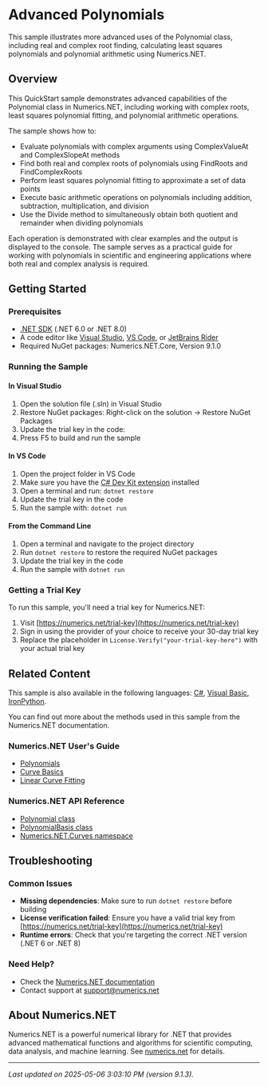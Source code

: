 # Advanced Polynomials

This sample illustrates more advanced uses of the Polynomial class, including real and complex root finding, calculating least squares polynomials and polynomial arithmetic using Numerics.NET.

## Overview

This QuickStart sample demonstrates advanced capabilities of the Polynomial class in Numerics.NET, including
working with complex roots, least squares polynomial fitting, and polynomial arithmetic operations.

The sample shows how to:
- Evaluate polynomials with complex arguments using ComplexValueAt and ComplexSlopeAt methods
- Find both real and complex roots of polynomials using FindRoots and FindComplexRoots
- Perform least squares polynomial fitting to approximate a set of data points
- Execute basic arithmetic operations on polynomials including addition, subtraction, multiplication, and 
  division
- Use the Divide method to simultaneously obtain both quotient and remainder when dividing polynomials

Each operation is demonstrated with clear examples and the output is displayed to the console. The sample
serves as a practical guide for working with polynomials in scientific and engineering applications where
both real and complex analysis is required.


## Getting Started

### Prerequisites

- [.NET SDK](https://dotnet.microsoft.com/download) (.NET 6.0 or .NET 8.0)
- A code editor like [Visual Studio](https://visualstudio.microsoft.com/), [VS Code](https://code.visualstudio.com/), or [JetBrains Rider](https://www.jetbrains.com/rider/)
- Required NuGet packages: Numerics.NET.Core, Version 9.1.0

### Running the Sample

#### In Visual Studio
1. Open the solution file (.sln) in Visual Studio
2. Restore NuGet packages: Right-click on the solution → Restore NuGet Packages
3. Update the trial key in the code:
4. Press F5 to build and run the sample

#### In VS Code

1. Open the project folder in VS Code
2. Make sure you have the [C# Dev Kit extension](https://marketplace.visualstudio.com/items?itemName=ms-dotnettools.csdevkit) installed
3. Open a terminal and run: `dotnet restore`
4. Update the trial key in the code 
5. Run the sample with: `dotnet run`

#### From the Command Line

1. Open a terminal and navigate to the project directory
2. Run `dotnet restore` to restore the required NuGet packages
3. Update the trial key in the code
4. Run the sample with `dotnet run`

### Getting a Trial Key

To run this sample, you'll need a trial key for Numerics.NET:

1. Visit [https://numerics.net/trial-key](https://numerics.net/trial-key)
2. Sign in using the provider of your choice to receive your 30-day trial key
3. Replace the placeholder in `License.Verify("your-trial-key-here")` with your actual trial key

## Related Content

This sample is also available in the following languages: 
[C#](https://github.com/NumericsDotNet/quickstart-csharp/tree/net462/mathematics/curves/advanced-polynomials), [Visual Basic](https://github.com/NumericsDotNet/quickstart-visualbasic/tree/net462/mathematics/curves/advanced-polynomials), [IronPython](https://github.com/NumericsDotNet/quickstart-ironpython/tree/net462/mathematics/curves/advanced-polynomials).

You can find out more about the methods used in this sample from the Numerics.NET documentation.

### Numerics.NET User's Guide

- [Polynomials](https://numerics.net/documentation/latest/mathematics/curves-and-interpolation/polynomials)
- [Curve Basics](https://numerics.net/documentation/latest/mathematics/curves-and-interpolation/curve-basics)
- [Linear Curve Fitting](https://numerics.net/documentation/latest/mathematics/curve-fitting/linear-curve-fitting)

### Numerics.NET API Reference

- [Polynomial class](https://numerics.net/documentation/latest/reference/numerics.net.curves.polynomial)
- [PolynomialBasis class](https://numerics.net/documentation/latest/reference/numerics.net.curves.polynomialbasis)
- [Numerics.NET.Curves namespace](https://numerics.net/documentation/latest/reference/numerics.net.curves)


## Troubleshooting

### Common Issues

- **Missing dependencies**: Make sure to run `dotnet restore` before building
- **License verification failed**: Ensure you have a valid trial key from [https://numerics.net/trial-key](https://numerics.net/trial-key)
- **Runtime errors**: Check that you're targeting the correct .NET version (.NET 6 or .NET 8)

### Need Help?

- Check the [Numerics.NET documentation](https://numerics.net/documentation/)
- Contact support at [support@numerics.net](mailto:support@numerics.net?subject=AdvancedPolynomials%20QuickStart%20Sample%20%28F%23%29)

## About Numerics.NET

Numerics.NET is a powerful numerical library for .NET that provides advanced mathematical 
functions and algorithms for scientific computing, data analysis, and machine learning.
See [numerics.net](https://numerics.net) for details.

---

_Last updated on 2025-05-06 3:03:10 PM (version 9.1.3)._
